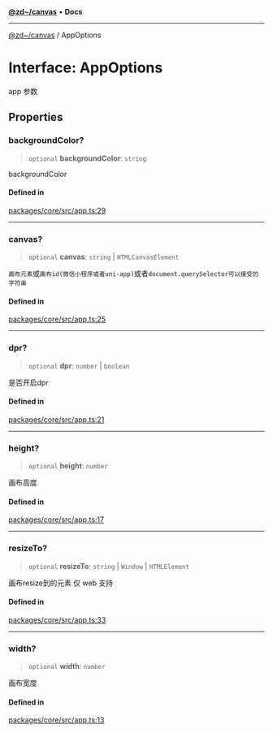[**@zd~/canvas**](../README.md) • **Docs**

***

[@zd~/canvas](../README.md) / AppOptions

# Interface: AppOptions

app 参数

## Properties

### backgroundColor?

> `optional` **backgroundColor**: `string`

backgroundColor

#### Defined in

[packages/core/src/app.ts:29](https://github.com/zhuddan/canvas/blob/c11ee44ae428df81cce04f84fbeb069a37e4f15c/packages/core/src/app.ts#L29)

***

### canvas?

> `optional` **canvas**: `string` \| `HTMLCanvasElement`

`画布元素`或`画布id(微信小程序或者uni-app)`或者`document.querySelector可以接受的字符串`

#### Defined in

[packages/core/src/app.ts:25](https://github.com/zhuddan/canvas/blob/c11ee44ae428df81cce04f84fbeb069a37e4f15c/packages/core/src/app.ts#L25)

***

### dpr?

> `optional` **dpr**: `number` \| `boolean`

是否开启dpr

#### Defined in

[packages/core/src/app.ts:21](https://github.com/zhuddan/canvas/blob/c11ee44ae428df81cce04f84fbeb069a37e4f15c/packages/core/src/app.ts#L21)

***

### height?

> `optional` **height**: `number`

画布高度

#### Defined in

[packages/core/src/app.ts:17](https://github.com/zhuddan/canvas/blob/c11ee44ae428df81cce04f84fbeb069a37e4f15c/packages/core/src/app.ts#L17)

***

### resizeTo?

> `optional` **resizeTo**: `string` \| `Window` \| `HTMLElement`

画布resize到的元素 仅 web 支持

#### Defined in

[packages/core/src/app.ts:33](https://github.com/zhuddan/canvas/blob/c11ee44ae428df81cce04f84fbeb069a37e4f15c/packages/core/src/app.ts#L33)

***

### width?

> `optional` **width**: `number`

画布宽度

#### Defined in

[packages/core/src/app.ts:13](https://github.com/zhuddan/canvas/blob/c11ee44ae428df81cce04f84fbeb069a37e4f15c/packages/core/src/app.ts#L13)
